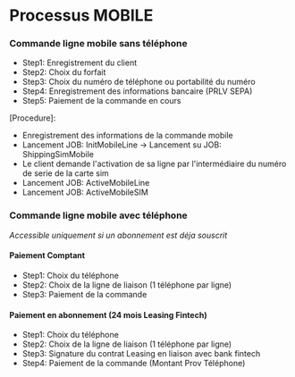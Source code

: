 # Processus MOBILE
### Commande ligne mobile sans téléphone

- Step1: Enregistrement du client
- Step2: Choix du forfait
- Step3: Choix du numéro de téléphone ou portabilité du numéro
- Step4: Enregistrement des informations bancaire (PRLV SEPA)
- Step5: Paiement de la commande en cours

[Procedure]:
- Enregistrement des informations de la commande mobile
- Lancement JOB: InitMobileLine
  -> Lancement su JOB: ShippingSimMobile
- Le client demande l'activation de sa ligne par l'intermédiaire du numéro de serie de 
la carte sim
- Lancement JOB: ActiveMobileLine
- Lancement JOB: ActiveMobileSIM

### Commande ligne mobile avec téléphone
<i>Accessible uniquement si un abonnement est déja souscrit</i>
#### Paiement Comptant
- Step1: Choix du téléphone
- Step2: Choix de la ligne de liaison (1 téléphone par ligne)
- Step3: Paiement de la commande


#### Paiement en abonnement (24 mois Leasing Fintech)
- Step1: Choix du téléphone
- Step2: Choix de la ligne de liaison (1 téléphone par ligne)
- Step3: Signature du contrat Leasing en liaison avec bank fintech
- Step4: Paiement de la commande (Montant Prov Téléphone)
